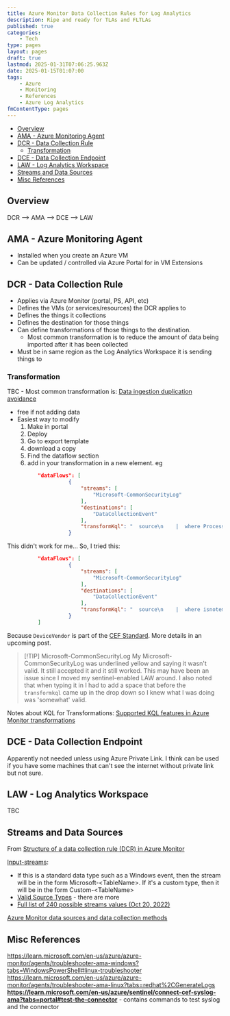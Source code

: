 ```yaml
---
title: Azure Monitor Data Collection Rules for Log Analytics
description: Ripe and ready for TLAs and FLTLAs
published: true
categories:
    - Tech
type: pages
layout: pages
draft: true
lastmod: 2025-01-31T07:06:25.963Z
date: 2025-01-15T01:07:00
tags:
    - Azure
    - Monitoring
    - References
    - Azure Log Analytics
fmContentType: pages
---
```



<!--- cSpell:disable --->
* [Overview](#overview)
* [AMA - Azure Monitoring Agent](#ama---azure-monitoring-agent)
* [DCR - Data Collection Rule](#dcr---data-collection-rule)
  * [Transformation](#transformation)
* [DCE - Data Collection Endpoint](#dce---data-collection-endpoint)
* [LAW - Log Analytics Workspace](#law---log-analytics-workspace)
* [Streams and Data Sources](#streams-and-data-sources)
* [Misc References](#misc-references)
<!--- cSpell:enable --->

## Overview

DCR --> AMA --> DCE --> LAW

## AMA - Azure Monitoring Agent

* Installed when you create an Azure VM
* Can be updated / controlled via Azure Portal for in VM Extensions

## DCR - Data Collection Rule

* Applies via Azure Monitor (portal, PS, API, etc)
* Defines the VMs (or services/resources) the DCR applies to
* Defines the things it collections
* Defines the destination for those things
* Can define transformations of those things to the destination.
  * Most common transformation is to reduce the amount of data being imported after it has been collected
* Must be in same region as the Log Analytics Workspace it is sending things to

### Transformation

TBC - Most common transformation is: [Data ingestion duplication avoidance](https://learn.microsoft.com/en-us/azure/sentinel/cef-syslog-ama-overview?tabs=single#data-ingestion-duplication-avoidance)

* free if not adding data
* Easiest way to modify
  1. Make in portal
  2. Deploy
  3. Go to export template
  4. download a copy
  5. Find the dataflow section
  6. add in your transformation in a new element. eg

```json
          "dataFlows": [
                    {
                        "streams": [
                            "Microsoft-CommonSecurityLog"
                        ],
                        "destinations": [
                            "DataCollectionEvent"
                        ],
                        "transformKql": "  source\n    |  where ProcessName !contains \"CEF\"\n"
                    }
```

This didn't work for me... So, I tried this:

```json
          "dataFlows": [
                    {
                        "streams": [
                            "Microsoft-CommonSecurityLog"
                        ],
                        "destinations": [
                            "DataCollectionEvent"
                        ],
                        "transformKql": "  source\n    |  where isnotempty(DeviceVendor)\n"
                    }
          ]
```

Because `DeviceVendor` is part of the [CEF Standard](misc-references.md#cef). More details in an upcoming post.

> [!TIP] Microsoft-CommonSecurityLog
> My Microsoft-CommonSecurityLog was underlined yellow and saying it wasn't valid. It still accepted it and it still worked. This may have been an issue since I moved my sentinel-enabled LAW around. I also noted that when typing it in I had to add a space that before the <!--- cSpell:disable --->`transformkql`<!--- cSpell:enable ---> came up in the drop down so I knew what I was doing was 'somewhat' valid.

Notes about KQL for Transformations: [Supported KQL features in Azure Monitor transformations](https://learn.microsoft.com/en-us/azure/azure-monitor/essentials/data-collection-transformations-kql)

## DCE - Data Collection Endpoint

Apparently not needed unless using Azure Private Link. I think can be used if you have some machines that can't see the internet without private link but not sure.

## LAW - Log Analytics Workspace

TBC

## Streams and Data Sources

From [Structure of a data collection rule (DCR) in Azure Monitor](https://learn.microsoft.com/en-us/azure/azure-monitor/essentials/data-collection-rule-structure)

[Input-streams](https://learn.microsoft.com/en-us/azure/azure-monitor/essentials/data-collection-rule-structure#input-streams):

* If this is a standard data type such as a Windows event, then the stream will be in the form Microsoft-\<TableName\>. If it's a custom type, then it will be in the form Custom-\<TableName\>
* [Valid Source Types](https://learn.microsoft.com/en-us/azure/azure-monitor/essentials/data-collection-rule-structure#valid-data-source-types) - there are more
* [Full list of 240 possible streams values (Oct 20, 2022)](https://github.com/Azure/azure-rest-api-specs/issues/21200#:~:text=Full%20list%20of%20240%20possible%20streams%20values)

[Azure Monitor data sources and data collection methods](https://learn.microsoft.com/en-us/azure/azure-monitor/data-sources)

## Misc References

<https://learn.microsoft.com/en-us/azure/azure-monitor/agents/troubleshooter-ama-windows?tabs=WindowsPowerShell#linux-troubleshooter>\
<https://learn.microsoft.com/en-us/azure/azure-monitor/agents/troubleshooter-ama-linux?tabs=redhat%2CGenerateLogs>\
**<https://learn.microsoft.com/en-us/azure/sentinel/connect-cef-syslog-ama?tabs=portal#test-the-connector>** - contains commands to test syslog and the connector
